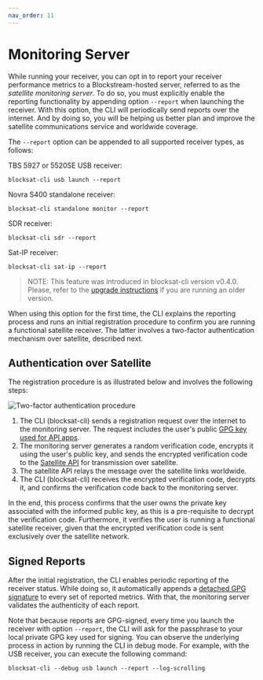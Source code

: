```yaml
---
nav_order: 11
---
```


# Monitoring Server

While running your receiver, you can opt in to report your receiver performance
metrics to a Blockstream-hosted server, referred to as the *satellite
monitoring server*. To do so, you must explicitly enable the reporting
functionality by appending option `--report` when launching the receiver. With
this option, the CLI will periodically send reports over the internet. And by
doing so, you will be helping us better plan and improve the satellite
communications service and worldwide coverage.

The `--report` option can be appended to all supported receiver types, as
follows:

TBS 5927 or 5520SE USB receiver:

```
blocksat-cli usb launch --report
```

Novra S400 standalone receiver:

```
blocksat-cli standalone monitor --report
```

SDR receiver:

```
blocksat-cli sdr --report
```

Sat-IP receiver:

```
blocksat-cli sat-ip --report
```

> NOTE: This feature was introduced in blocksat-cli version v0.4.0. Please,
> refer to the
> [upgrade instructions](quick-reference.md#cli-installation-and-upgrade)
> if you are running an older version.

When using this option for the first time, the CLI explains the reporting
process and runs an initial registration procedure to confirm you are running a
functional satellite receiver. The latter involves a two-factor authentication
mechanism over satellite, described next.

## Authentication over Satellite

The registration procedure is as illustrated below and involves the following
steps:

![Two-factor authentication procedure](img/monitoring-api-authentication.png)

1. The CLI (blocksat-cli) sends a registration request over the internet to the
   monitoring server. The request includes the user's public [GPG key used for
   API apps](api.md#encryption-keys).
2. The monitoring server generates a random verification code, encrypts it using
   the user's public key, and sends the encrypted verification code to the
   [Satellite API](api.md) for transmission over satellite.
3. The satellite API relays the message over the satellite links worldwide.
4. The CLI (blocksat-cli) receives the encrypted verification code, decrypts it,
   and confirms the verification code back to the monitoring server.

In the end, this process confirms that the user owns the private key associated
with the informed public key, as this is a pre-requisite to decrypt the
verification code. Furthermore, it verifies the user is running a functional
satellite receiver, given that the encrypted verification code is sent
exclusively over the satellite network.

## Signed Reports

After the initial registration, the CLI enables periodic reporting of the
receiver status. While doing so, it automatically appends a [detached GPG
signature](https://www.gnupg.org/gph/en/manual/x135.html) to every set of
reported metrics. With that, the monitoring server validates the authenticity
of each report.

Note that because reports are GPG-signed, every time you launch the receiver
with option `--report`, the CLI will ask for the passphrase to your local
private GPG key used for signing. You can observe the underlying process in
action by running the CLI in debug mode. For example, with the USB receiver,
you can execute the following command:

```
blocksat-cli --debug usb launch --report --log-scrolling
```